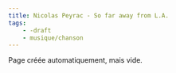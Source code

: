 ```yaml
---
title: Nicolas Peyrac - So far away from L.A.
tags:
    - -draft
    - musique/chanson
---
```


Page créée automatiquement, mais vide.
